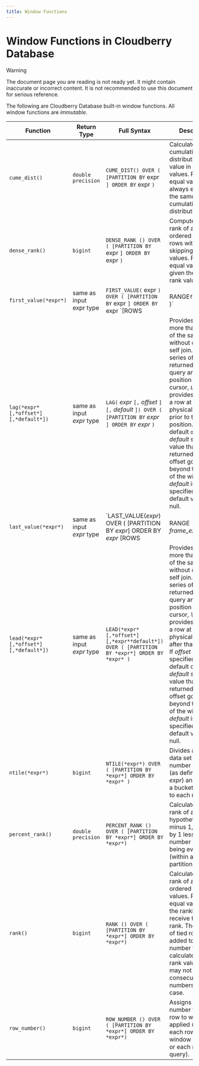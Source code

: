 ```yaml
---
title: Window Functions
---
```


# Window Functions in Cloudberry Database

> [!WARNING]
> The document page you are reading is not ready yet. It might contain inaccurate or incorrect content. It is not recommended to use this document for serious reference.

The following are Cloudberry Database built-in window functions. All window functions are *immutable*.<!-- For more information about window functions, see "Window Expressions" in the *Cloudberry Database Administrator Guide*. -->

|Function|Return Type|Full Syntax|Description|
|--------|-----------|-----------|-----------|
|`cume_dist()`|`double precision`|`CUME_DIST() OVER ( [PARTITION BY` expr `] ORDER BY` expr `)`|Calculates the cumulative distribution of a value in a group of values. Rows with equal values always evaluate to the same cumulative distribution value.|
|`dense_rank()`|`bigint`|`DENSE_RANK () OVER ( [PARTITION BY` expr `] ORDER BY` expr `)`|Computes the rank of a row in an ordered group of rows without skipping rank values. Rows with equal values are given the same rank value.|
|`first_value(*expr*)`|same as input expr type|`FIRST_VALUE(` expr `) OVER ( [PARTITION BY` expr `] ORDER BY` expr `[ROWS|RANGE` frame_expr `] )`|Returns the first value in an ordered set of values.|
|`lag(*expr* [,*offset*] [,*default*])`|same as input *expr* type|`LAG(` *expr* `[,` *offset* `] [,` *default* `]) OVER ( [PARTITION BY` *expr* `] ORDER BY` *expr* `)`|Provides access to more than one row of the same table without doing a self join. Given a series of rows returned from a query and a position of the cursor, `LAG` provides access to a row at a given physical offset prior to that position. The default `offset` is 1. *default* sets the value that is returned if the offset goes beyond the scope of the window. If *default* is not specified, the default value is null.|
|`last_value(*expr*)`|same as input *expr* type|`LAST_VALUE(*expr*) OVER ( [PARTITION BY *expr*] ORDER BY *expr* [ROWS|RANGE *frame_expr*] )`|Returns the last value in an ordered set of values.|
|``lead(*expr* [,*offset*] [,*default*])``|same as input *expr* type|`LEAD(*expr*[,*offset*] [,*expr**default*]) OVER ( [PARTITION BY *expr*] ORDER BY *expr* )`|Provides access to more than one row of the same table without doing a self join. Given a series of rows returned from a query and a position of the cursor, `lead` provides access to a row at a given physical offset after that position. If *offset* is not specified, the default offset is 1. *default* sets the value that is returned if the offset goes beyond the scope of the window. If *default* is not specified, the default value is null.|
|`ntile(*expr*)`|`bigint`|`NTILE(*expr*) OVER ( [PARTITION BY *expr*] ORDER BY *expr* )`|Divides an ordered data set into a number of buckets (as defined by *expr*) and assigns a bucket number to each row.|
|`percent_rank()`|`double precision`|`PERCENT_RANK () OVER ( [PARTITION BY *expr*] ORDER BY *expr*)`|Calculates the rank of a hypothetical row `R` minus 1, divided by 1 less than the number of rows being evaluated (within a window partition).|
|`rank()`|`bigint`|`RANK () OVER ( [PARTITION BY *expr*] ORDER BY *expr*)`|Calculates the rank of a row in an ordered group of values. Rows with equal values for the ranking criteria receive the same rank. The number of tied rows are added to the rank number to calculate the next rank value. Ranks may not be consecutive numbers in this case.|
|`row_number()`|`bigint`|`ROW_NUMBER () OVER ( [PARTITION BY *expr*] ORDER BY *expr*)`|Assigns a unique number to each row to which it is applied (either each row in a window partition or each row of the query).|
